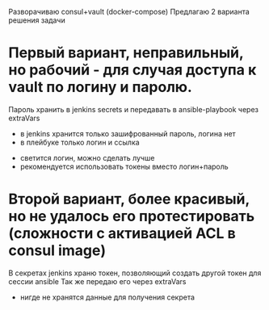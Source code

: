 Разворачиваю consul+vault (docker-compose)
Предлагаю 2 варианта решения задачи

Первый вариант, неправильный, но рабочий - для случая доступа к vault по логину и паролю.
========================================================================================
Пароль хранить в jenkins secrets и передавать в ansible-playbook через extraVars
+ в jenkins хранится только зашифрованный пароль, логина нет
+ в плейбуке только логин и ссылка
- светится логин, можно сделать лучше
- рекомендуется использовать токены вместо логин+пароль

Второй вариант, более красивый, но не удалось его протестировать (сложности с активацией ACL в consul image)
========================================================================================
В секретах jenkins храню токен, позволяющий создать другой токен для сессии ansible
Так же передаю его через extraVars
+ нигде не хранятся данные для получения секрета

